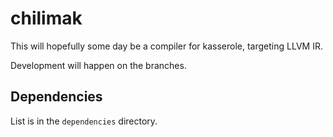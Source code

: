 
# chilimak

This will hopefully some day be a compiler for kasserole, targeting LLVM IR.

Development will happen on the branches.

## Dependencies

List is in the `dependencies` directory.


